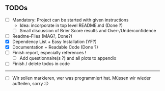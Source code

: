 ## TODOs

- [ ] Mandatory: Project can be started with given instructions
    - Idea: incorporate in top level README.md (Done ?)
    - [ ] Small discussion of Brier Score results and Over-/Underconfidence
- [ ] Readme-Files (MAG?, Done?)
- [x] Dependency List + Easy Installation (YF?)
- [x] Documentation + Readable Code (Done ?)
- [ ] Finish report, especially references !
    - [ ] Add questionnaire(s ?) and all plots to appendix 
- [ ] Finish / delete todos in code
---
- [ ] Wir sollen markieren, wer was programmiert hat. Müssen wir wieder aufteilen, sorry :D